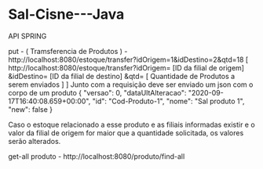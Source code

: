 # Sal-Cisne---Java

API SPRING

put - ( Tramsferencia de Produtos ) - http://localhost:8080/estoque/transfer?idOrigem=1&idDestino=2&qtd=18
[ http://localhost:8080/estoque/transfer?idOrigem= [ID da filial de origem] &idDestino= [ID da filial de destino] &qtd= [ Quantidade de Produtos a serem enviados ] ]
Junto com a requisição deve ser enviado um json com o corpo de um produto
  {
    "versao": 0,
    "dataUltAlteracao": "2020-09-17T16:40:08.659+00:00",
    "id": "Cod-Produto-1",
    "nome": "Sal produto 1",
    "new": false
}

Caso o estoque relacionado a esse produto e as filiais informadas existir e o valor da filial de origem
for maior que a quantidade solicitada, os valores serão alterados.

get-all produto - http://localhost:8080/produto/find-all

